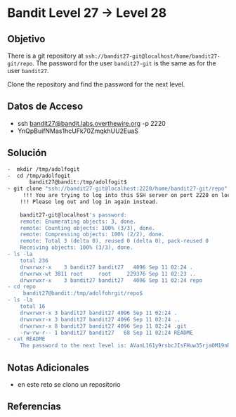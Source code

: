 # Bandit Level 27 → Level 28

## Objetivo
There is a git repository at `ssh://bandit27-git@localhost/home/bandit27-git/repo`. The password for the user `bandit27-git` is the same as for the user `bandit27`.

Clone the repository and find the password for the next level.

## Datos de Acceso
- ssh bandit27@bandit.labs.overthewire.org -p 2220
- YnQpBuifNMas1hcUFk70ZmqkhUU2EuaS

## Solución 
```BASH
-  mkdir /tmp/adolfogit
-  cd /tmp/adolfogit
       bandit27@bandit:/tmp/adolfogit$
- git clone "ssh://bandit27-git@localhost:2220/home/bandit27-git/repo"
     !!! You are trying to log into this SSH server on port 2220 on localhost.
	!!! Please log out and log in again instead.
	
	bandit27-git@localhost's password:
	remote: Enumerating objects: 3, done.
	remote: Counting objects: 100% (3/3), done.
	remote: Compressing objects: 100% (2/2), done.
	remote: Total 3 (delta 0), reused 0 (delta 0), pack-reused 0
	Receiving objects: 100% (3/3), done.
- ls -la
	total 236
	drwxrwxr-x    3 bandit27 bandit27   4096 Sep 11 02:24 .
	drwxrwx-wt 3811 root     root     229376 Sep 11 02:23 ..
	drwxrwxr-x    3 bandit27 bandit27   4096 Sep 11 02:24 repo
- cd repo
     bandit27@bandit:/tmp/adolfohrgit/repo$
- ls -la
	total 16
	drwxrwxr-x 3 bandit27 bandit27 4096 Sep 11 02:24 .
	drwxrwxr-x 3 bandit27 bandit27 4096 Sep 11 02:24 ..
	drwxrwxr-x 8 bandit27 bandit27 4096 Sep 11 02:24 .git
	-rw-rw-r-- 1 bandit27 bandit27   68 Sep 11 02:24 README
- cat README
    The password to the next level is: AVanL161y9rsbcJIsFHuw35rjaOM19nR
```
## Notas Adicionales
- en este reto se clono un repositorio
## Referencias